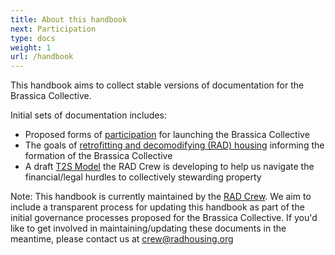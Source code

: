 ```yaml
---
title: About this handbook
next: Participation
type: docs
weight: 1
url: /handbook
---
```


This handbook aims to collect stable versions of documentation for the Brassica Collective.  

Initial sets of documentation includes:
  * Proposed forms of [participation](/handbook/participation/) for launching the Brassica Collective 
  * The goals of [retrofitting and decomodifying (RAD) housing](/handbook/rad-housing/rad_goals/) informing the formation of the Brassica Collective 
  * A draft [T2S Model](/handbook/t2s-model/) the RAD Crew is developing to help us navigate the financial/legal hurdles to collectively stewarding property

Note: This handbook is currently maintained by the [RAD Crew](/handbook/participation/crew/). We aim to include a transparent process for updating this handbook as part of the initial governance processes proposed for the Brassica Collective. If you'd like to get involved in maintaining/updating these documents in the meantime, please contact us at crew@radhousing.org 

